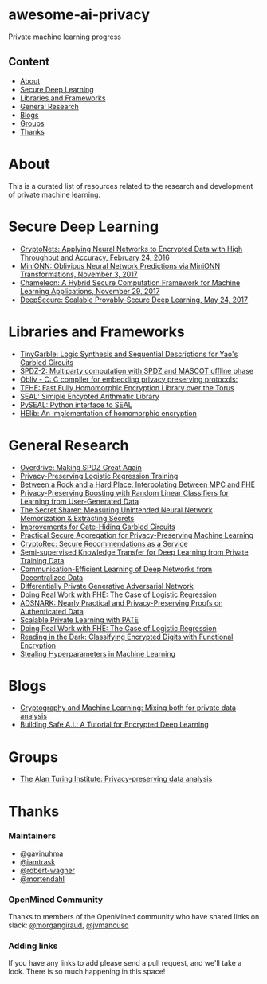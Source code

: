 # awesome-ai-privacy
Private machine learning progress

## Content
- [About](#about)
- [Secure Deep Learning](#secure-deep-learning)
- [Libraries and Frameworks](#libraries-and-frameworks)
- [General Research](#general-research)
- [Blogs](#blogs)
- [Groups](#groups)
- [Thanks](#thanks)

# About

This is a curated list of resources related to the research and development of private machine learning.

# Secure Deep Learning

* [CryptoNets: Applying Neural Networks to Encrypted Data with High Throughput and Accuracy, February 24, 2016](https://www.microsoft.com/en-us/research/wp-content/uploads/2016/04/CryptonetsTechReport.pdf)
* [MiniONN: Oblivious Neural Network Predictions via MiniONN
Transformations, November 3, 2017](https://acmccs.github.io/papers/p619-liuA.pdf)
* [Chameleon: A Hybrid Secure Computation Framework for Machine Learning Applications, November 29, 2017](https://eprint.iacr.org/2017/1164.pdf)
* [DeepSecure: Scalable Provably-Secure Deep Learning, May 24, 2017](https://arxiv.org/pdf/1705.08963.pdf)

# Libraries and Frameworks

* [TinyGarble: Logic Synthesis and Sequential Descriptions for Yao's Garbled Circuits](https://github.com/esonghori/TinyGarble)
* [SPDZ-2: Multiparty computation with SPDZ and MASCOT offline phase](https://github.com/bristolcrypto/SPDZ-2)
* [Obliv - C: C compiler for embedding privacy preserving protocols:](http://oblivc.org/)
* [TFHE: Fast Fully Homomorphic Encryption Library over the Torus](https://github.com/tfhe/tfhe)
* [SEAL: Simiple Encypted Arithmatic Library](https://www.microsoft.com/en-us/research/project/simple-encrypted-arithmetic-library/)
* [PySEAL: Python interface to SEAL](https://github.com/iamtrask/PySEAL)
* [HElib: An Implementation of homomorphic encryption](https://github.com/shaih/HElib])

# General Research

* [Overdrive: Making SPDZ Great Again](https://eprint.iacr.org/2017/1230)
* [Privacy-Preserving Logistic Regression Training](https://eprint.iacr.org/2018/233)
* [Between a Rock and a Hard Place: Interpolating Between MPC and FHE](https://eprint.iacr.org/2013/085.pdf)
* [Privacy-Preserving Boosting with Random Linear Classifiers for Learning from User-Generated Data](https://arxiv.org/abs/1802.08288)
* [The Secret Sharer: Measuring Unintended Neural Network Memorization & Extracting Secrets](https://arxiv.org/abs/1802.08232)
* [Improvements for Gate-Hiding Garbled Circuits](https://eprint.iacr.org/2017/976.pdf)
* [Practical Secure Aggregation for Privacy-Preserving Machine Learning](https://eprint.iacr.org/2017/281.pdf)
* [CryptoRec: Secure Recommendations as a Service](https://arxiv.org/pdf/1802.02432.pdf)
* [Semi-supervised Knowledge Transfer for Deep Learning from Private Training Data](https://arxiv.org/abs/1610.05755)
* [Communication-Efficient Learning of Deep Networks from Decentralized Data](https://arxiv.org/pdf/1602.05629.pdf)
* [Differentially Private Generative Adversarial Network](https://arxiv.org/abs/1802.06739)
* [Doing Real Work with FHE: The Case of Logistic Regression](https://eprint.iacr.org/2018/202)
* [ADSNARK: Nearly Practical and Privacy-Preserving Proofs on Authenticated Data](https://eprint.iacr.org/2014/617.pdf)
* [Scalable Private Learning with PATE](https://arxiv.org/abs/1802.08908)
* [Doing Real Work with FHE: The Case of Logistic Regression](https://eprint.iacr.org/2018/202)
* [Reading in the Dark: Classifying Encrypted Digits with Functional Encryption](https://eprint.iacr.org/2018/206)
* [Stealing Hyperparameters in Machine Learning](https://arxiv.org/pdf/1802.05351.pdf)

# Blogs

* [Cryptography and Machine Learning: Mixing both for private data analysis](https://mortendahl.github.io/)
* [Building Safe A.I.: A Tutorial for Encrypted Deep Learning](https://iamtrask.github.io/2017/03/17/safe-ai/)

# Groups

* [The Alan Turing Institute: Privacy-preserving data analysis](https://www.turing.ac.uk/research_projects/privacy-preserving-data-analysis/)

# Thanks

### Maintainers

* [@gavinuhma](https://github.com/gavinuhma)
* [@iamtrask](https://github.com/iamtrask)
* [@robert-wagner](https://github.com/robert-wagner)
* [@mortendahl](https://github.com/mortendahl)

### OpenMined Community

Thanks to members of the OpenMined community who have shared links on slack: [@morgangiraud](https://github.com/morgangiraud), [@jvmancuso](https://github.com/jvmancuso)

### Adding links

If you have any links to add please send a pull request, and we'll take a look. There is so much happening in this space!
